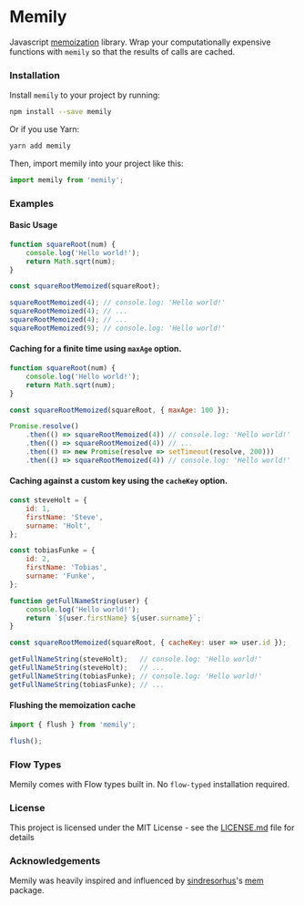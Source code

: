 # Memily

Javascript [memoization](https://en.wikipedia.org/wiki/Memoization) library. Wrap your computationally expensive functions with `memily` so that the results of calls are cached.

### Installation

Install `memily` to your project by running:

```bash
npm install --save memily
```

Or if you use Yarn:

```bash
yarn add memily
```

Then, import memily into your project like this:

```jsx
import memily from 'memily';
```

### Examples

#### Basic Usage

```jsx
function squareRoot(num) {
    console.log('Hello world!');
    return Math.sqrt(num);
}

const squareRootMemoized(squareRoot);

squareRootMemoized(4); // console.log: 'Hello world!'
squareRootMemoized(4); // ...
squareRootMemoized(4); // ...
squareRootMemoized(9); // console.log: 'Hello world!'
```

#### Caching for a finite time using `maxAge` option.

```jsx
function squareRoot(num) {
    console.log('Hello world!');
    return Math.sqrt(num);
}

const squareRootMemoized(squareRoot, { maxAge: 100 });

Promise.resolve()
    .then(() => squareRootMemoized(4)) // console.log: 'Hello world!'
    .then(() => squareRootMemoized(4)) // ...
    .then(() => new Promise(resolve => setTimeout(resolve, 200)))
    .then(() => squareRootMemoized(4)) // console.log: 'Hello world!'
```

#### Caching against a custom key using the `cacheKey` option.

```jsx
const steveHolt = {
    id: 1,
    firstName: 'Steve',
    surname: 'Holt',
};

const tobiasFunke = {
    id: 2,
    firstName: 'Tobias',
    surname: 'Funke',
};

function getFullNameString(user) {
    console.log('Hello world!');
    return `${user.firstName} ${user.surname}`;
}

const squareRootMemoized(squareRoot, { cacheKey: user => user.id });

getFullNameString(steveHolt);   // console.log: 'Hello world!'
getFullNameString(steveHolt);   // ...
getFullNameString(tobiasFunke); // console.log: 'Hello world!'
getFullNameString(tobiasFunke); // ...
```

#### Flushing the memoization cache

```jsx
import { flush } from 'memily';

flush();
```

### Flow Types

Memily comes with Flow types built in. No `flow-typed` installation required.

### License

This project is licensed under the MIT License - see the [LICENSE.md](LICENSE.md) file for details

### Acknowledgements

Memily was heavily inspired and influenced by [sindresorhus](https://github.com/sindresorhus)'s [mem](https://github.com/sindresorhus/mem) package.

